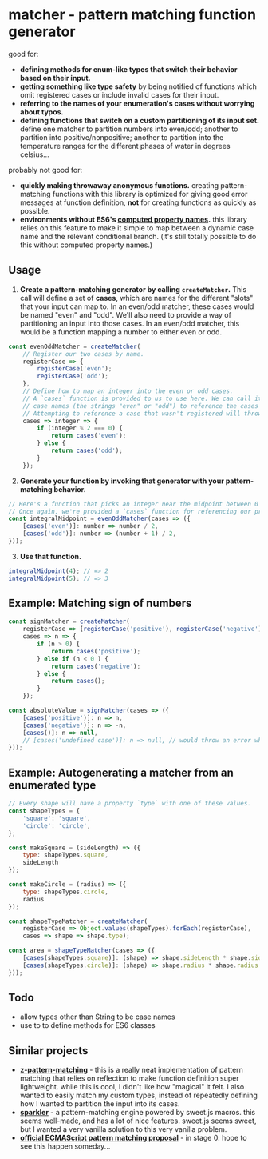 # matcher - pattern matching function generator

good for:
- **defining methods for enum-like types that switch their behavior based on their 
input.**
- **getting something like type safety** by being notified of functions which
omit registered cases or include invalid cases for their input.
- **referring to the names of your enumeration's cases without worrying about typos.**
- **defining functions that switch on a custom partitioning of its input set.**
define one matcher to partition numbers into even/odd; another to partition
into positive/nonpositive; another to partition into the temperature ranges
for the different phases of water in degrees celsius...

probably not good for:
- **quickly making throwaway anonymous functions.** creating pattern-matching functions
with this library is optimized for giving good error messages at function definition, __not__
for creating functions as quickly as possible.
- **environments without ES6's [computed property names](https://developer.mozilla.org/en-US/docs/Web/JavaScript/Reference/Operators/Object_initializer#Computed_property_names).**
this library relies on this feature to make it simple to map between a dynamic case name
and the relevant conditional branch. (it's still totally possible to do this without computed 
property names.)


## Usage

1. **Create a pattern-matching generator by calling `createMatcher`.** This call will define a set of __cases__, which are names for the different "slots" that your input can map to. In an even/odd matcher, these cases would be named "even" and "odd". We'll also need to provide a way of partitioning an input into those cases. In an even/odd matcher, this would be a function mapping a number to either even or odd.

```javascript
const evenOddMatcher = createMatcher(
	// Register our two cases by name.
	registerCase => {
		registerCase('even');
		registerCase('odd');
	},
	// Define how to map an integer into the even or odd cases.
	// A `cases` function is provided to us to use here. We can call it with our
	// case names (the strings "even" or "odd") to reference the cases we just defined.
	// Attempting to reference a case that wasn't registered will throw an error.
	cases => integer => {
		if (integer % 2 === 0) {
			return cases('even');
		} else {
			return cases('odd');
		}
	});
```
	
2. **Generate your function by invoking that generator with your pattern-matching behavior.**

```javascript
// Here's a function that picks an integer near the midpoint between 0 and some endpoint.
// Once again, we're provided a `cases` function for referencing our previously-defined cases by name.
const integralMidpoint = evenOddMatcher(cases => ({
	[cases('even')]: number => number / 2,
	[cases('odd')]: number => (number + 1) / 2,
}));
```

3. **Use that function.**

```javascript
integralMidpoint(4); // => 2
integralMidpoint(5); // => 3
```

## Example: Matching sign of numbers

```javascript
const signMatcher = createMatcher(
	registerCase => [registerCase('positive'), registerCase('negative'), registerCase()],
	cases => n => {
		if (n > 0) {
			return cases('positive');
		} else if (n < 0 ) {
			return cases('negative');
		} else {
			return cases();
		}
	});

const absoluteValue = signMatcher(cases => ({
	[cases('positive')]: n => n,
	[cases('negative')]: n => -n,
	[cases()]: n => null,
	// [cases('undefined case')]: n => null, // would throw an error when absoluteValue is created
}));
```

## Example: Autogenerating a matcher from an enumerated type

```javascript
// Every shape will have a property `type` with one of these values.
const shapeTypes = {
	'square': 'square',
	'circle': 'circle',
};

const makeSquare = (sideLength) => ({
	type: shapeTypes.square,
	sideLength
});

const makeCircle = (radius) => ({
	type: shapeTypes.circle,
	radius
});

const shapeTypeMatcher = createMatcher(
	registerCase => Object.values(shapeTypes).forEach(registerCase),
	cases => shape => shape.type);

const area = shapeTypeMatcher(cases => ({
	[cases(shapeTypes.square)]: (shape) => shape.sideLength * shape.sideLength,
	[cases(shapeTypes.circle)]: (shape) => shape.radius * shape.radius * Math.PI,
}));
```
		
## Todo
- allow types other than String to be case names
- use to to define methods for ES6 classes

## Similar projects
- [**z-pattern-matching**](https://github.com/z-pattern-matching/z) - this is a
really neat implementation of pattern matching that relies on reflection to make
function definition super lightweight. while this is cool, I didn't like how
"magical" it felt. I also wanted to easily match my custom types, instead of
repeatedly defining how I wanted to partition the input into its cases.
- [**sparkler**](https://github.com/natefaubion/sparkler) - a pattern-matching engine
powered by sweet.js macros. this seems well-made, and has a lot of nice features.
sweet.js seems sweet, but I wanted a very vanilla solution to this very vanilla problem.
- [**official ECMAScript pattern matching proposal**](https://github.com/tc39/proposal-pattern-matching) -
in stage 0. hope to see this happen someday...

